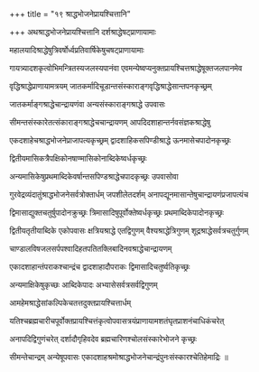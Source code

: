+++
title = "१९ श्राद्धभोजनेप्रायश्चित्तानि"

+++
अथश्राद्धभोजनेप्रायश्चित्तानि दर्शश्राद्धेषट्‌प्राणायामाः

महालयादिश्राद्धेषुत्रिवर्षोर्ध्वप्रतिवार्षिकेषुचषट्‌प्राणायामाः

गायत्र्यादशकृत्वोभिमन्त्रितस्यजलस्यपानंवा एवमन्येष्वप्यनुक्तप्रायश्चित्तश्राद्धेषूक्तजलपानमेव

वृद्धिश्राद्धेप्राणायामत्रयम् जातकर्मादिचूडान्तसंस्काराङ्गवृद्धिश्राद्धेसान्तपनकृच्छ्रम्

जातकर्माङ्गश्राद्धेचान्द्रायणंवा अन्यसंस्काराङ्गश्राद्धे उपवासः

सीमन्तसंस्कारेतत्संकाराङ्गश्राद्धेचचान्द्रायणम् आपदिदशाहान्तर्नवसंज्ञकश्राद्धेषु

एकदशाहेचश्राद्धभोजनेप्राजापत्यकृच्छ्रम् द्वादशाहिकसपिण्डीश्राद्धे ऊनमासेचपादोनकृच्छ्रः

द्वितीयमासिकत्रैपक्षिकोनषाण्मासिकोनाब्दिकेष्वर्धकृच्छ्रः

अन्यमासिकेषुप्रथमाब्दिकेवर्षान्तसपिण्डश्राद्धेचपादकृच्छ्रः उपवासोवा

गुरवेद्रव्यंदातुंश्राद्धभोजनेसर्वत्रोक्तार्धम् जपशीलेतदर्शम् अनापद्यूनमासान्तेषुचान्द्रायणंप्रजापत्यंच

द्विमासाद्युक्तचतुर्षुपादोनक्रुच्छ्रः त्रिमासादिषुपूर्वोक्तेष्वर्धकृच्छ्रः प्रथमाब्दिकेपादोनकृच्छ्रः

द्वितीयतृतीयाब्दिके एकोपवासः क्षत्रियश्राद्धे एतद्विगुणम् वैश्यश्राद्धेत्रिगुणम् शूद्रश्राद्धेसर्वत्रचतुर्गुणम्

चाण्डालविषजलसर्पपश्वादिहतपतितक्लिबादिनवश्राद्धेचान्द्रायणम्

एकादशाहान्तंपराकश्चान्द्रंच द्वादशाहादौपराकः द्विमासादिचतुर्ष्वतिकृच्छ्रः

अन्यमाक्षिकेषुकृच्छः आब्दिकेपादः अभ्यासेसर्वत्रसर्वद्विगुणम्

आमहेमश्राद्धेसांकल्पिकेचतत्तदुक्तप्रायश्चित्तार्धम्

यतिश्चब्रह्मचारीचपूर्वोक्तप्रायश्चित्तंकृत्वोपवासत्रयंप्राणायामशतंघृतप्राशनंचाधिकंचरेत्

अनापदिद्विगुणंचरेत् दर्शादौगृहिवदेव ब्रह्मचारिणश्चोलसंस्कारेभोजने कृच्छ्रः

सीमन्तेचान्द्रम् अन्येषूपवासः एकादशाहश्रमोश्राद्धभोजनेचान्द्रंपुनःसंस्कारश्चेतिहेमाद्रिः ॥
